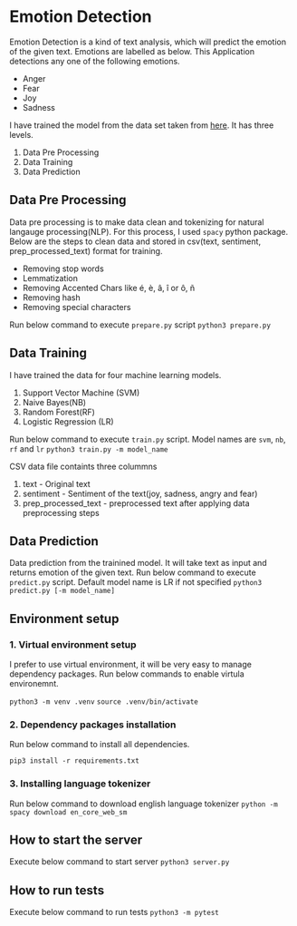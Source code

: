 # Emotion Detection

Emotion Detection is a kind of text analysis, which will predict the emotion of the given text. Emotions are labelled as below. This Application detections any one of the following emotions.

- Anger
- Fear
- Joy
- Sadness

I have trained the model from the data set taken from [here](https://saifmohammad.com/WebPages/EmotionIntensity-SharedTask.html). It has three levels.

1. Data Pre Processing
2. Data Training
3. Data Prediction

## Data Pre Processing

Data pre processing is to make data clean and tokenizing for natural langauge processing(NLP). For this process, I used `spacy` python package. Below are the steps to clean data and stored in csv(text, sentiment, prep_processed_text) format for training.

- Removing stop words
- Lemmatization
- Removing Accented Chars like é, è, â, î or ô, ñ
- Removing hash
- Removing special characters

Run below command to execute `prepare.py` script
`python3 prepare.py`

## Data Training

I have trained the data for four machine learning models.

1. Support Vector Machine (SVM)
2. Naive Bayes(NB)
3. Random Forest(RF)
4. Logistic Regression (LR)

Run below command to execute `train.py` script. Model names are `svm`, `nb`, `rf` and `lr`
`python3 train.py -m model_name`

CSV data file containts three colummns

1. text - Original text
2. sentiment - Sentiment of the text(joy, sadness, angry and fear)
3. prep_processed_text - preprocessed text after applying data preprocessing steps

## Data Prediction

Data prediction from the trainined model. It will take text as input and returns emotion of the given text.
Run below command to execute `predict.py` script. Default model name is LR if not specified
`python3 predict.py [-m model_name]`

## Environment setup

### 1. Virtual environment setup

I prefer to use virtual environment, it will be very easy to manage dependency packages. Run below commands to enable virtula environemnt.

`python3 -m venv .venv`
`source .venv/bin/activate`

### 2. Dependency packages installation

Run below command to install all dependencies.

`pip3 install -r requirements.txt`

### 3. Installing language tokenizer

Run below command to download english language tokenizer
`python -m spacy download en_core_web_sm`

## How to start the server

Execute below command to start server
`python3 server.py`

## How to run tests

Execute below command to run tests
`python3 -m pytest`
